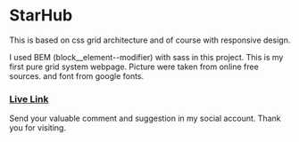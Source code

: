 # StarHub
This is based on css grid architecture and of course with responsive design.

I used BEM (block__element--modifier) with sass in this project. This is my first pure grid system webpage. Picture were taken from online free sources. and font from google fonts. 

<h3><a href="https://starhub-hr.netlify.app/">Live Link</a></h3>

Send your valuable comment and suggestion in my social account. 
Thank you for visiting.